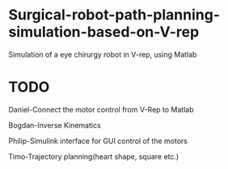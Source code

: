 # Surgical-robot-path-planning-simulation-based-on-V-rep
Simulation of a eye chirurgy robot in V-rep, using Matlab

# TODO

Daniel-Connect the motor control from V-Rep to Matlab

Bogdan-Inverse Kinematics

Philip-Simulink interface for GUI control of the motors

Timo-Trajectory planning(heart shape, square etc.)
